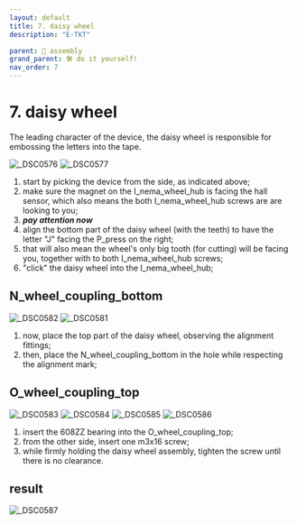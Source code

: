 ```yaml
---
layout: default
title: 7. daisy wheel
description: "E-TKT"

parent: 🧩 assembly
grand_parent: 🛠️ do it yourself!
nav_order: 7
---
```


# **7. daisy wheel**

The leading character of the device, the daisy wheel is responsible for embossing the letters into the tape.

![_DSC0576](https://user-images.githubusercontent.com/15098003/196213382-3b8a38af-850a-4645-90de-28937a9f1ca4.jpg)
![_DSC0577](https://user-images.githubusercontent.com/15098003/196213388-919a7d67-a692-44a8-9288-009c8d09016a.jpg)

1. start by picking the device from the side, as indicated above;
2. make sure the magnet on the I_nema_wheel_hub is facing the hall sensor, which also means the both I_nema_wheel_hub screws are are looking to you;
3. ***pay attention now*** 
4. align the bottom part of the daisy wheel (with the teeth) to have the letter "J" facing the P_press on the right;
5. that will also mean the wheel's only big tooth (for cutting) will be facing you, together with to both I_nema_wheel_hub screws;
6. "click" the daisy wheel into the I_nema_wheel_hub;


## N_wheel_coupling_bottom

![_DSC0582](https://user-images.githubusercontent.com/15098003/196213395-3fcf106f-9e2e-40d8-a077-831efd3ffc3d.jpg)
![_DSC0581](https://user-images.githubusercontent.com/15098003/196213391-16003883-aed8-479b-8ec8-ab3215a480fb.jpg)

1. now, place the top part of the daisy wheel, observing the alignment fittings;
2. then, place the N_wheel_coupling_bottom in the hole while respecting the alignment mark;


## O_wheel_coupling_top

![_DSC0583](https://user-images.githubusercontent.com/15098003/196213398-1813d16f-8e8d-427c-9f65-5d235e09ebee.jpg)
![_DSC0584](https://user-images.githubusercontent.com/15098003/196213400-0050c8c7-30e1-4246-a2fb-9396e12b37c9.jpg)
![_DSC0585](https://user-images.githubusercontent.com/15098003/196213401-38337119-41ff-4fcd-9859-88e67d2fca15.jpg)
![_DSC0586](https://user-images.githubusercontent.com/15098003/196213403-356185aa-6c3f-4666-aa87-04d073de5c31.jpg)

1. insert the 608ZZ bearing into the O_wheel_coupling_top;
2. from the other side, insert one m3x16 screw;
3. while firmly holding the daisy wheel assembly, tighten the screw until there is no clearance.

## result

![_DSC0587](https://user-images.githubusercontent.com/15098003/196213406-16e281cc-4b28-41cb-b27a-0b8061b7738d.jpg)
